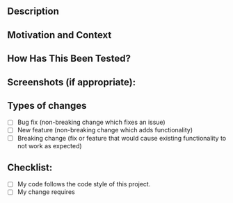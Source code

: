 ## Description
<!-- Please describe your changes in detail -->

## Motivation and Context
<!-- Why is this change required? What problem does it solve? -->
<!-- If it fixes an open issue, please link to the issue here. -->

## How Has This Been Tested?
<!-- Please describe how you tested your changes. -->
<!-- Include details of your testing environment, tests ran to see how -->
<!-- your change affects other areas of the code, etc. -->

## Screenshots (if appropriate):

## Types of changes
<!-- What types of changes does your code introduce? Put an `x` in all the boxes that apply: -->
- [ ] Bug fix (non-breaking change which fixes an issue)
- [ ] New feature (non-breaking change which adds functionality)
- [ ] Breaking change (fix or feature that would cause existing functionality to not work as expected)

## Checklist:
<!-- Go over all the following points, and put an `x` in all the boxes that apply. -->
<!-- If you're unsure about any of these, don't hesitate to ask. We're here to help! -->
- [ ] My code follows the code style of this project.
- [ ] My change requires 
